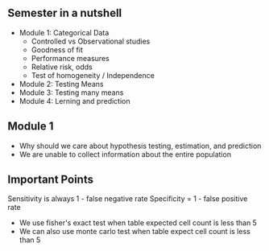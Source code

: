 
## Semester in a nutshell
- Module 1: Categorical Data
	- Controlled vs Observational studies
	- Goodness of fit
	- Performance measures
	- Relative risk, odds
	- Test of homogeneity / Independence
- Module 2: Testing Means
- Module 3: Testing many means
- Module 4: Lerning and prediction

## Module 1
- Why should we care about hypothesis testing, estimation, and prediction
- We are unable to collect information about the entire population

## Important Points
Sensitivity is always 1 - false negative rate
Specificity = 1 - false positive rate
- We use fisher's exact test when table expected cell count is less than 5
- We can also use monte carlo test when table expect cell count is less than 5